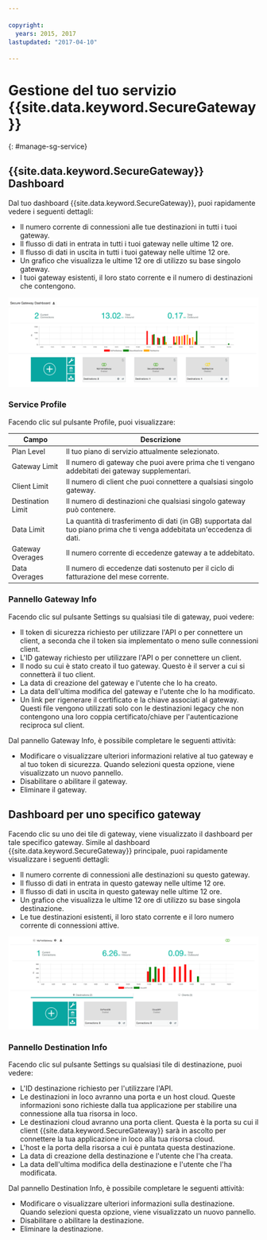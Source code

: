 ```yaml
---

copyright:
  years: 2015, 2017
lastupdated: "2017-04-10"

---
```


# Gestione del tuo servizio {{site.data.keyword.SecureGateway}}
{: #manage-sg-service}

## {{site.data.keyword.SecureGateway}} Dashboard
Dal tuo dashboard {{site.data.keyword.SecureGateway}}, puoi rapidamente vedere i seguenti dettagli:

- Il numero corrente di connessioni alle tue destinazioni in tutti i tuoi gateway.
- Il flusso di dati in entrata in tutti i tuoi gateway nelle ultime 12 ore.
- Il flusso di dati in uscita in tutti i tuoi gateway nelle ultime 12 ore.
- Un grafico che visualizza le ultime 12 ore di utilizzo su base singolo gateway.
- I tuoi gateway esistenti, il loro stato corrente e il numero di destinazioni che contengono.

![{{site.data.keyword.SecureGateway}} - dashboard con utilizzo](./images/dashboardUsage.png?raw=true "{{site.data.keyword.SecureGateway}} - dashboard con utilizzo")

### Service Profile
Facendo clic sul pulsante Profile, puoi visualizzare:

Campo | Descrizione
-- | --
Plan Level | Il tuo piano di servizio attualmente selezionato.
Gateway Limit | Il numero di gateway che puoi avere prima che ti vengano addebitati dei gateway supplementari. 
Client Limit | Il numero di client che puoi connettere a qualsiasi singolo gateway.
Destination Limit | Il numero di destinazioni che qualsiasi singolo gateway può contenere.
Data Limit | La quantità di trasferimento di dati (in GB) supportata dal tuo piano prima che ti venga addebitata un'eccedenza di dati. 
Gateway Overages | Il numero corrente di eccedenze gateway a te addebitato.
Data Overages | Il numero di eccedenze dati sostenuto per il ciclo di fatturazione del mese corrente.

### Pannello Gateway Info
Facendo clic sul pulsante Settings su qualsiasi tile di gateway, puoi vedere:

- Il token di sicurezza richiesto per utilizzare l'API o per connettere un client, a seconda che il token sia implementato o meno sulle connessioni client.
- L'ID gateway richiesto per utilizzare l'API o per connettere un client.
- Il nodo su cui è stato creato il tuo gateway.  Questo è il server a cui si connetterà il tuo client.
- La data di creazione del gateway e l'utente che lo ha creato.
- La data dell'ultima modifica del gateway e l'utente che lo ha modificato.
- Un link per rigenerare il certificato e la chiave associati al gateway.  Questi file vengono utilizzati solo con le destinazioni legacy che non contengono una loro coppia certificato/chiave per l'autenticazione reciproca sul client.

Dal pannello Gateway Info, è possibile completare le seguenti attività:

- Modificare o visualizzare ulteriori informazioni relative al tuo gateway e al tuo token di sicurezza. Quando selezioni questa opzione, viene visualizzato un nuovo pannello.
- Disabilitare o abilitare il gateway.
- Eliminare il gateway.

## Dashboard per uno specifico gateway
Facendo clic su uno dei tile di gateway, viene visualizzato il dashboard per tale specifico gateway. Simile al dashboard {{site.data.keyword.SecureGateway}} principale, puoi rapidamente visualizzare i seguenti dettagli:

- Il numero corrente di connessioni alle destinazioni su questo gateway.
- Il flusso di dati in entrata in questo gateway nelle ultime 12 ore.
- Il flusso di dati in uscita in questo gateway nelle ultime 12 ore.
- Un grafico che visualizza le ultime 12 ore di utilizzo su base singola destinazione.
- Le tue destinazioni esistenti, il loro stato corrente e il loro numero corrente di connessioni attive.

![Dashboard per uno specifico gateway](./images/viewGateway.png?raw=true "Dashboard per uno specifico gateway")

### Pannello Destination Info
Facendo clic sul pulsante Settings su qualsiasi tile di destinazione, puoi vedere:

- L'ID destinazione richiesto per l'utilizzare l'API.
- Le destinazioni in loco avranno una porta e un host cloud. Queste informazioni sono richieste dalla tua applicazione per stabilire una connessione alla tua risorsa in loco.
- Le destinazioni cloud avranno una porta client. Questa è la porta su cui il client {{site.data.keyword.SecureGateway}} sarà in ascolto per connettere la tua applicazione in loco alla tua risorsa cloud.
- L'host e la porta della risorsa a cui è puntata questa destinazione.
- La data di creazione della destinazione e l'utente che l'ha creata.
- La data dell'ultima modifica della destinazione e l'utente che l'ha modificata.

Dal pannello Destination Info, è possibile completare le seguenti attività:

- Modificare o visualizzare ulteriori informazioni sulla destinazione.  Quando selezioni questa opzione, viene visualizzato un nuovo pannello.
- Disabilitare o abilitare la destinazione.
- Eliminare la destinazione.
